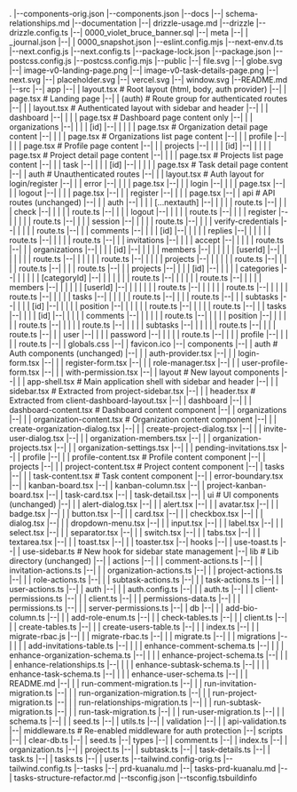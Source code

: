 .
|--components-orig.json
|--components.json
|--docs
|--| schema-relationships.md
|--documentation
|--| drizzle-usage.md
|--drizzle
|--drizzle.config.ts
|--| 0000_violet_bruce_banner.sql
|--| meta
|--| | _journal.json
|--| | 0000_snapshot.json
|--eslint.config.mjs
|--next-env.d.ts
|--next.config.js
|--next.config.ts
|--package-lock.json
|--package.json
|--postcss.config.js
|--postcss.config.mjs
|--public
|--| file.svg
|--| globe.svg
|--| image-v0-landing-page.png
|--| image-v0-task-details-page.png
|--| next.svg
|--| placeholder.svg
|--| vercel.svg
|--| window.svg
|--README.md
|--src
|--| app
|--| | layout.tsx                    # Root layout (html, body, auth provider)
|--| | page.tsx                      # Landing page
|--| | (auth)                        # Route group for authenticated routes
|--| | | layout.tsx                  # Authenticated layout with sidebar and header
|--| | | dashboard
|--| | | | page.tsx                  # Dashboard page content only
|--| | | organizations
|--| | | | [id]
|--| | | | | page.tsx                # Organization detail page content
|--| | | | page.tsx                  # Organizations list page content
|--| | | profile
|--| | | | page.tsx                  # Profile page content
|--| | | projects
|--| | | | [id]
|--| | | | | page.tsx                # Project detail page content
|--| | | | page.tsx                  # Projects list page content
|--| | | task
|--| | | | [id]
|--| | | | | page.tsx                # Task detail page content
|--| | auth                          # Unauthenticated routes
|--| | | layout.tsx                  # Auth layout for login/register
|--| | | error
|--| | | | page.tsx
|--| | | login
|--| | | | page.tsx
|--| | | logout
|--| | | | page.tsx
|--| | | register
|--| | | | page.tsx
|--| | api                           # API routes (unchanged)
|--| | | auth
|--| | | | [...nextauth]
|--| | | | | route.ts
|--| | | | check
|--| | | | | route.ts
|--| | | | logout
|--| | | | | route.ts
|--| | | | register
|--| | | | | route.ts
|--| | | | session
|--| | | | | route.ts
|--| | | | verify-credentials
|--| | | | | route.ts
|--| | | comments
|--| | | | [id]
|--| | | | | replies
|--| | | | | | route.ts
|--| | | | | route.ts
|--| | | invitations
|--| | | | accept
|--| | | | | route.ts
|--| | | organizations
|--| | | | [id]
|--| | | | | members
|--| | | | | | [userId]
|--| | | | | | | route.ts
|--| | | | | | route.ts
|--| | | | | projects
|--| | | | | | route.ts
|--| | | | | route.ts
|--| | | | route.ts
|--| | | projects
|--| | | | [id]
|--| | | | | categories
|--| | | | | | [categoryId]
|--| | | | | | | route.ts
|--| | | | | | route.ts
|--| | | | | members
|--| | | | | | [userId]
|--| | | | | | | route.ts
|--| | | | | | route.ts
|--| | | | | route.ts
|--| | | | | tasks
|--| | | | | | route.ts
|--| | | | route.ts
|--| | | subtasks
|--| | | | [id]
|--| | | | | position
|--| | | | | | route.ts
|--| | | | | route.ts
|--| | | tasks
|--| | | | [id]
|--| | | | | comments
|--| | | | | | route.ts
|--| | | | | position
|--| | | | | | route.ts
|--| | | | | route.ts
|--| | | | | subtasks
|--| | | | | | route.ts
|--| | | | route.ts
|--| | | user
|--| | | | password
|--| | | | | route.ts
|--| | | | profile
|--| | | | | route.ts
|--| | globals.css
|--| | favicon.ico
|--| components
|--| | auth                          # Auth components (unchanged)
|--| | | auth-provider.tsx
|--| | | login-form.tsx
|--| | | register-form.tsx
|--| | | role-manager.tsx
|--| | | user-profile-form.tsx
|--| | | with-permission.tsx
|--| | layout                        # New layout components
|--| | | app-shell.tsx               # Main application shell with sidebar and header
|--| | | sidebar.tsx                 # Extracted from project-sidebar.tsx
|--| | | header.tsx                  # Extracted from client-dashboard-layout.tsx
|--| | dashboard
|--| | | dashboard-content.tsx       # Dashboard content component
|--| | organizations
|--| | | organization-content.tsx    # Organization content component
|--| | | create-organization-dialog.tsx
|--| | | create-project-dialog.tsx
|--| | | invite-user-dialog.tsx
|--| | | organization-members.tsx
|--| | | organization-projects.tsx
|--| | | organization-settings.tsx
|--| | | pending-invitations.tsx
|--| | profile
|--| | | profile-content.tsx         # Profile content component
|--| | projects
|--| | | project-content.tsx         # Project content component
|--| | tasks
|--| | | task-content.tsx            # Task content component
|--| | error-boundary.tsx
|--| | kanban-board.tsx
|--| | kanban-column.tsx
|--| | project-kanban-board.tsx
|--| | task-card.tsx
|--| | task-detail.tsx
|--| | ui                            # UI components (unchanged)
|--| | | alert-dialog.tsx
|--| | | alert.tsx
|--| | | avatar.tsx
|--| | | badge.tsx
|--| | | button.tsx
|--| | | card.tsx
|--| | | checkbox.tsx
|--| | | dialog.tsx
|--| | | dropdown-menu.tsx
|--| | | input.tsx
|--| | | label.tsx
|--| | | select.tsx
|--| | | separator.tsx
|--| | | switch.tsx
|--| | | tabs.tsx
|--| | | textarea.tsx
|--| | | toast.tsx
|--| | | toaster.tsx
|--| hooks
|--| | use-toast.ts
|--| | use-sidebar.ts               # New hook for sidebar state management
|--| lib                            # Lib directory (unchanged)
|--| | actions
|--| | | comment-actions.ts
|--| | | invitation-actions.ts
|--| | | organization-actions.ts
|--| | | project-actions.ts
|--| | | role-actions.ts
|--| | | subtask-actions.ts
|--| | | task-actions.ts
|--| | | user-actions.ts
|--| | auth
|--| | | auth.config.ts
|--| | | auth.ts
|--| | | client-permissions.ts
|--| | | client.ts
|--| | | permissions-data.ts
|--| | | permissions.ts
|--| | | server-permissions.ts
|--| | db
|--| | | add-bio-column.ts
|--| | | add-role-enum.ts
|--| | | check-tables.ts
|--| | | client.ts
|--| | | create-tables.ts
|--| | | create-users-table.ts
|--| | | index.ts
|--| | | migrate-rbac.js
|--| | | migrate-rbac.ts
|--| | | migrate.ts
|--| | | migrations
|--| | | | add-invitations-table.ts
|--| | | | enhance-comment-schema.ts
|--| | | | enhance-organization-schema.ts
|--| | | | enhance-project-schema.ts
|--| | | | enhance-relationships.ts
|--| | | | enhance-subtask-schema.ts
|--| | | | enhance-task-schema.ts
|--| | | | enhance-user-schema.ts
|--| | | README.md
|--| | | run-comment-migration.ts
|--| | | run-invitation-migration.ts
|--| | | run-organization-migration.ts
|--| | | run-project-migration.ts
|--| | | run-relationships-migration.ts
|--| | | run-subtask-migration.ts
|--| | | run-task-migration.ts
|--| | | run-user-migration.ts
|--| | | schema.ts
|--| | | seed.ts
|--| | utils.ts
|--| | validation
|--| | | api-validation.ts
|--| middleware.ts                  # Re-enabled middleware for auth protection
|--| scripts
|--| | clear-db.ts
|--| | seed.ts
|--| types
|--| | comment.ts
|--| | index.ts
|--| | organization.ts
|--| | project.ts
|--| | subtask.ts
|--| | task-details.ts
|--| | task.ts
|--| | tasks.ts
|--| | user.ts
|--tailwind.config-orig.ts
|--tailwind.config.ts
|--tasks
|--| prd-kuanalu.md
|--| tasks-prd-kuanalu.md
|--| tasks-structure-refactor.md
|--tsconfig.json
|--tsconfig.tsbuildinfo